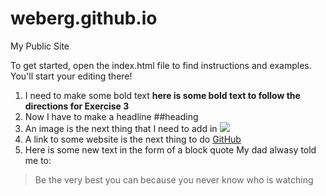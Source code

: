 weberg.github.io
=====================

My Public Site

To get started, open the index.html file to find instructions and examples. You'll start your editing there!

1. I need to make some bold text
**here is some bold text to follow the directions for Exercise 3**
2. Now I have to make a headline
##heading   
3. An image is the next thing that I need to add in
![](http://www.gambassa.com/gambassafiles/images/images/kellyann5/november_marlin_2_v1.jpg)
4. A link to some website is the next thing to do
[GitHub](http://www.coastal.edu/index.html)
5. Here is some new text in the form of a block quote
My dad alwasy told me to:

> Be the very best you can because you never know who is watching 
